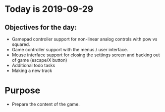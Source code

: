 # Today is 2019-09-29

## Objectives for the day:

- Gamepad controller support for non-linear analog controls with pow vs squared.
- Game controller support with the menus / user interface.
- Mouse interface support for closing the settings screen and backing out of game (escape/X button)
- Additional todo tasks
- Making a new track

# Purpose

- Prepare the content of the game.

